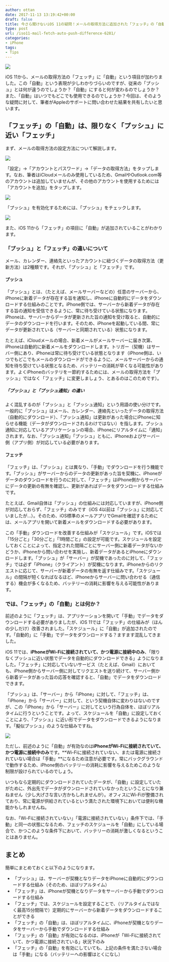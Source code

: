 ```yaml
---
author: ottan
date: 2017-11-13 13:19:42+00:00
draft: false
title: 今さら聞けないiOS 11の疑問！メールの取得方法に追加された「フェッチ」の「自動」とは？「プッシュ」との違いは？
type: post
url: /iso11-mail-fetch-auto-push-difference-6281/
categories:
- iPhone
tags:
- Tips
---
```


![](/images/2017/11/171113-5a099fcab6fa0.jpg)






iOS 11から、メールの取得方法の「フェッチ」に「自動」という項目が加わりました。この「自動」という表現が少しわかりづらいのですが、従来の「プッシュ」とは何が違うのでしょうか？「自動」にすると何が変わるのでしょうか？また、「自動」はいつでもどこでも使用できるのでしょうか？今回は、そのような疑問に対して、筆者がAppleのサポートに問い合わせた結果を共有したいと思います。





## 「フェッチ」の「自動」は、限りなく「プッシュ」に近い「フェッチ」





まず、メールの取得方法の設定方法について解説します。





![](/images/2017/11/171113-5a09a0040b869.jpeg)






「設定」→「アカウントとパスワード」→「データの取得方法」をタップします。なお、筆者はiCloudメールのみ使用しているため、GmailやOutlook.com等のアカウントは追加していませんが、その他のアカウントを使用するためには「アカウントを追加」をタップします。





![](/images/2017/11/171113-5a09a52db3058.jpeg)






「プッシュ」を有効化するためには、「プッシュ」をチェックします。





![](/images/2017/11/171113-5a09a5382fa32.jpeg)






また、iOS 11から「フェッチ」の項目に「自動」が追加されていることがわかります。





### 「プッシュ」と「フェッチ」の違いについて





メール、カレンダー、連絡先といったアカウントに紐づくデータの取得方法（更新方法）は2種類です。それが、「プッシュ」と「フェッチ」です。





#### プッシュ





「プッシュ」とは、（たとえば、メールサーバーなどの）任意のサーバーから、iPhoneに新着データが存在する旨を通知し、iPhoneに自動的にデータをダウンロードする仕組みのことです。iPhone側では、サーバーから新着データが存在する旨の通知を受信できるように、常に待ち受けている状態になります。iPhoneは、サーバーからデータが更新された旨の通知を受け取ると、自動的にデータのダウンロードを行います。そのため、iPhoneを起動している間、常にデータが更新されている（サーバーと同期されている）状態になります。





たとえば、iCloudメールの場合、新着メールがメールサーバーに届き次第、iPhoneは自動的に新着メールをダウンロードします。トリガー（契機）はサーバー側にあり、iPhoneは常に待ち受けている状態となります（iPhone側は、いつでもどこでもメールのダウンロードができるように、メールサーバーからの通知を待ち受けている状態となるため、バッテリーの消耗が早くなる可能性があります。よくiPhoneのバッテリをー節約するためには、メールの取得方法を「プッシュ」ではなく「フェッチ」に変更しましょう、とあるのはこのためです）。





##### 「プッシュ」と「プッシュ通知」の違い





よく混乱するのが「プッシュ」と「プッシュ通知」という用語の使い分けです。一般的に「プッシュ」はメール、カレンダー、連絡先といったデータの取得方法（自動的にダウンロード）、「プッシュ通知」は更新があった場合にiPhoneに知らせる機能（データがダウンロードされるわけではない）を指します。プッシュ通知に対応しているアプリケーションの場合、iPhoneにリアルタイムに「通知」されます。なお、「プッシュ通知」「プッシュ」ともに、iPhoneおよびサーバー側（アプリ側）が対応している必要があります。





#### フェッチ





「フェッチ」は、「プッシュ」とは異なり、「手動」でダウンロードを行う機能です。「プッシュ」がサーバーからのデータの更新があった旨を契機に、iPhoneがデータのダウンロードを行うのに対して、「フェッチ」はiPhone側からサーバーにデータの更新の有無を確認し、更新があればデータをダウンロードする仕組みです。





たとえば、Gmail自体は「プッシュ」の仕組みには対応していますが、iPhone側が対応しておらず、「フェッチ」のみです（iOS 4以前は「プッシュ」に対応していましたが…）。そのため、iOS標準のメールアプリでGmailを確認するためには、メールアプリを開いて新着メールをダウンロードする必要があります。





この「手動」ダウンロードを改善する仕組みが「スケジュール」です。iOSでは「15分ごと」「30分ごと」「1時間ごと」の設定が可能です。スケジュールを設定しておくことによって、指定された間隔ごとにサーバー側に新着データがないかどうか、iPhoneから問い合わせを実施し、新着データがあるとiPhoneにダウンロードします。「プッシュ」が「サーバー」が契機であったのに対して、「フェッチ」では必ず「iPhone」（クライアント）が契機になります。iPhoneからのリクエストに応じて、サーバーが新着データの有無を返す仕組みです。「スケジュール」の間隔が短くなればなるほど、iPhoneからサーバーに問い合わせる（通信する）機会が多くなるため、バッテリーの消耗に影響を与える可能性があります。





### では、「フェッチ」の「自動」とは何か？





前述のように「フェッチ」は、アプリケーションを開いて「手動」でデータをダウンロードする必要がありましたが、iOS 11では「フェッチ」の仕組みが（ほんの少しだけ）改善されました。「スケジュール」に「自動」が追加されたのです。「自動的」に「手動」でデータをダウンロードする？ますます混乱してきました。





iOS 11では、**iPhoneがWi-Fiに接続されていて、かつ電源に接続中のみ**、「限りなくプッシュに近い状態でデータを自動的にダウンロードできる」ようになりました。「フェッチ」に対応していないサービス（たとえば、Gmail）においても、iPhone側からサーバー側に対してリクエストを送り続けて、サーバー側から新着データがあった旨の応答を確認すると、「自動」でデータをダウンロードできます。





「プッシュ」は、「サーバー」から「iPhone」に対して、「フェッチ」は、「iPhone」から「サーバー」に対して、という契機自体に変わりはないのですが、この「iPhone」から「サーバー」に対してという行為自体を、ほぼリアルタイムに行うということです。よって、スケジュールを「自動」に設定しておくことにより、「プッシュ」に近い形でデータをダウンロードできるようになります。「擬似プッシュ」のような仕組みですね。





![](/images/2017/11/171113-5a09a5382fa32.jpeg)






ただし、前述のように「自動」が有効なのは**iPhoneがWi-Fiに接続されていて、かつ電源に接続中のみ**です。**Wi-Fiに接続されていない、または電源に接続されていない場合は「手動」**になるため注意が必要です。常にバックグラウンドで動作するため、iPhone側のバッテリーの消耗に影響を与えるためこのような制限が設けられているのでしょう。





いつもなら定期的にダウンロードされていたデータが、「自動」に設定していたがために、外出先でデータがダウンロードされていなかったということになり兼ねません（少し大げさな言い方かもしれませんが）。オフィスにWi-Fiが整備されており、常に電源が供給されているという満たされた環境下においては便利な機能かもしれませんね。





なお、「Wi-Fiに接続されていない」「電源に接続されていない」条件下では、「手動」と同一の状態になるため、フェッチのスケジュールを「自動」にしている場合で、かつこのような条件下において、バッテリーの消耗が激しくなるということはありません。





## まとめ





簡単にまとめておくと以下のようになります。






  * 「プッシュ」は、サーバーが契機となりデータをiPhoneに自動的にダウンロードする仕組み（そのため、ほぼリアルタイム）
  * 「フェッチ」は、iPhoneが契機となりデータをサーバーから手動でダウンロードする仕組み
  * 「フェッチ」では、スケジュールを設定することで、（リアルタイムではなく最高15分間隔で）定期的にサーバーから新着データをダウンロードすることができる
  * 「フェッチ」の「自動」は、ほぼリアルタイムに、iPhoneが契機となりデータをサーバーから手動でダウンロードする仕組み
  * 「フェッチ」の「自動」が有効になるのは、iPhoneが「Wi-Fiに接続されていて、かつ電源に接続されている」状況下のみ
  * 「フェッチ」の「自動」を有効にしていても、上記の条件を満たさない場合は「手動」になる（バッテリーへの影響はとくになし）

